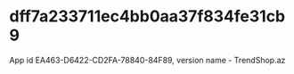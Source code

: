 # dff7a233711ec4bb0aa37f834fe31cb9
App id EA463-D6422-CD2FA-78840-84F89, version name - TrendShop.az
